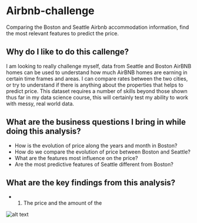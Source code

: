 # Airbnb-challenge
Comparing the Boston and Seattle Airbnb accommodation information, find the most relevant features to predict the price.

## Why do I like to do this callenge?

I am looking to really challenge myself, data from Seattle and Boston AirBNB homes can be used to understand how much AirBNB 
homes are earning in certain time frames and areas. I can compare rates between the two cities, or try to understand if there is 
anything about the properties that helps to predict price. This dataset requires a number of skills beyond those shown thus far in my 
data science course, this will certainly test my ability to work with messy, real world data.

## What are the business questions I bring in while doing this analysis?

- How is the evolution of price along the years and month in Boston?
- How do we compare the evolution of price between Boston and Seattle?
- What are the features most influence on the price?
- Are the most predictive features of Seattle different from Boston?

## What are the key findings from this analysis?

- 1. The price and the amount of the 


![alt text](C:\Users\Sai.Zhang\Desktop\boston.PNG)


